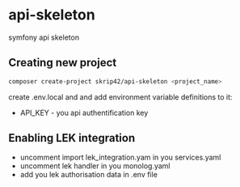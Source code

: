 # api-skeleton
symfony api skeleton
## Creating new project
```bash
composer create-project skrip42/api-skeleton <project_name> 
```
create .env.local and and add environment variable definitions to it:
- API_KEY - you api authentification key


## Enabling LEK integration
- uncomment import lek_integration.yam in you services.yaml
- uncomment lek handler in you monolog.yaml
- add you lek authorisation data in .env file
